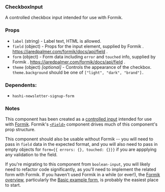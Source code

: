 ### CheckboxInput

A controlled checkbox input intended for use with Formik.

### Props

- `label` (string) - Label text, HTML is allowed.
- `field` (object) - Props for the input element, supplied by Formik <Field/>. https://jaredpalmer.com/formik/docs/api/field .
- `form` (object) - Form data including `error` and `touched` info, supplied by Formik <Field/>. https://jaredpalmer.com/formik/docs/api/field .
- `theme` (object) _[optional]_ - Controls the appearance of the checkbox. `theme.background` should be one of `["light", "dark", "brand"].`

### Dependents:

- `hashi-newsletter-signup-form`

### Notes

This component has been created as a [controlled input](https://reactjs.org/docs/forms.html#controlled-components) intended for use with [Formik](https://github.com/jaredpalmer/formik). Formik's [`<Field>`](https://jaredpalmer.com/formik/docs/api/field) component drives much of this component's prop structure.

This component should also be usable without Formik -- you will need to pass in `field` data in the expected format, and you will also need to pass in empty objects for `form={{ errors: {}, touched: {}}}` if you are appplying any validation to the field.

If you're migrating to this component from `boolean-input`, you will likely need to refactor code significantly, as you'll need to implement the related form with Formik. If you haven't used Formik in a while (or ever!), the [Formik overview](https://jaredpalmer.com/formik/docs/overview), particularly the [Basic example form](https://jaredpalmer.com/formik/docs/overview#the-gist), is probably the easiest place to start.
